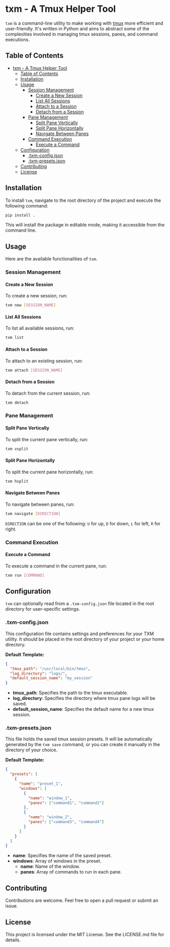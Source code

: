 # txm - A Tmux Helper Tool

`txm` is a command-line utility to make working with [tmux](https://github.com/tmux/tmux/wiki) more efficient and user-friendly. It's written in Python and aims to abstract some of the complexities involved in managing tmux sessions, panes, and command executions.

## Table of Contents

- [txm - A Tmux Helper Tool](#txm---a-tmux-helper-tool)
  - [Table of Contents](#table-of-contents)
  - [Installation](#installation)
  - [Usage](#usage)
    - [Session Management](#session-management)
      - [Create a New Session](#create-a-new-session)
      - [List All Sessions](#list-all-sessions)
      - [Attach to a Session](#attach-to-a-session)
      - [Detach from a Session](#detach-from-a-session)
    - [Pane Management](#pane-management)
      - [Split Pane Vertically](#split-pane-vertically)
      - [Split Pane Horizontally](#split-pane-horizontally)
      - [Navigate Between Panes](#navigate-between-panes)
    - [Command Execution](#command-execution)
      - [Execute a Command](#execute-a-command)
  - [Configuration](#configuration)
    - [.txm-config.json](#txm-configjson)
    - [.txm-presets.json](#txm-presetsjson)
  - [Contributing](#contributing)
  - [License](#license)
## Installation

To install `txm`, navigate to the root directory of the project and execute the following command:

```bash
pip install .
```

This will install the package in editable mode, making it accessible from the command line.

## Usage

Here are the available functionalities of `txm`.

### Session Management

#### Create a New Session

To create a new session, run:

```bash
txm new [SESSION_NAME]
```

#### List All Sessions

To list all available sessions, run:

```bash
txm list
```

#### Attach to a Session

To attach to an existing session, run:

```bash
txm attach [SESSION_NAME]
```

#### Detach from a Session

To detach from the current session, run:

```bash
txm detach
```

### Pane Management

#### Split Pane Vertically

To split the current pane vertically, run:

```bash
txm vsplit
```

#### Split Pane Horizontally

To split the current pane horizontally, run:

```bash
txm hsplit
```

#### Navigate Between Panes

To navigate between panes, run:

```bash
txm navigate [DIRECTION]
```
`DIRECTION` can be one of the following: `U` for up, `D` for down, `L` for left, `R` for right.

### Command Execution

#### Execute a Command

To execute a command in the current pane, run:

```bash
txm run [COMMAND]
```

## Configuration

`txm` can optionally read from a `.txm-config.json` file located in the root directory for user-specific settings. 

### .txm-config.json
This configuration file contains settings and preferences for your TXM utility. It should be placed in the root directory of your project or your home directory.

**Default Template:** 

```json 
{
  "tmux_path": "/usr/local/bin/tmux",
  "log_directory": "logs/",
  "default_session_name": "my_session"
}
```

- **tmux_path**: Specifies the path to the tmux executable.
- **log_directory**: Specifies the directory where tmux pane logs will be saved.
- **default_session_name**: Specifies the default name for a new tmux session.


### .txm-presets.json
This file holds the saved tmux session presets. It will be automatically generated by the `txm save` command, or you can create it manually in the directory of your choice.

**Default Template:**

```json
{
  "presets": [
    {
      "name": "preset_1",
      "windows": [
        {
          "name": "window_1",
          "panes": ["command1", "command2"]
        },
        {
          "name": "window_2",
          "panes": ["command3", "command4"]
        }
      ]
    }
  ]
}
```

- **name**: Specifies the name of the saved preset.
- **windows**: Array of windows in the preset.
  - **name**: Name of the window.
  - **panes**: Array of commands to run in each pane.
## Contributing

Contributions are welcome. Feel free to open a pull request or submit an issue.

## License

This project is licensed under the MIT License. See the LICENSE.md file for details.
